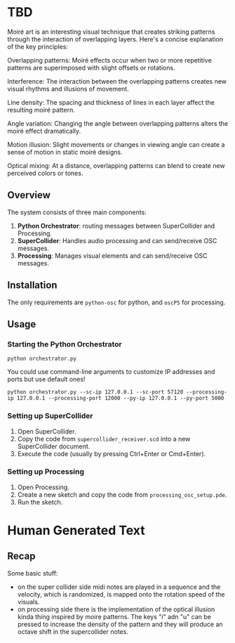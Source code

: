 # TBD

Moiré art is an interesting visual technique that creates striking patterns through the interaction of overlapping layers. Here's a concise explanation of the key principles:

Overlapping patterns: Moiré effects occur when two or more repetitive patterns are superimposed with slight offsets or rotations.

Interference: The interaction between the overlapping patterns creates new visual rhythms and illusions of movement.

Line density: The spacing and thickness of lines in each layer affect the resulting moiré pattern.

Angle variation: Changing the angle between overlapping patterns alters the moiré effect dramatically.

Motion illusion: Slight movements or changes in viewing angle can create a sense of motion in static moiré designs.

Optical mixing: At a distance, overlapping patterns can blend to create new perceived colors or tones.
## Overview

The system consists of three main components:

1. **Python Orchestrator**: routing messages between SuperCollider and Processing.
2. **SuperCollider**: Handles audio processing and can send/receive OSC messages.
3. **Processing**: Manages visual elements and can send/receive OSC messages.

## Installation
The only requirements are `python-osc` for python, and `oscP5` for processing.

## Usage

### Starting the Python Orchestrator
   ```
   python orchestrator.py
   ```
   
   You could use command-line arguments to customize IP addresses and ports but use default ones!
   ```
   python orchestrator.py --sc-ip 127.0.0.1 --sc-port 57120 --processing-ip 127.0.0.1 --processing-port 12000 --py-ip 127.0.0.1 --py-port 5000
   ```

### Setting up SuperCollider

1. Open SuperCollider.
2. Copy the code from `supercollider_receiver.scd` into a new SuperCollider document.
3. Execute the code (usually by pressing Ctrl+Enter or Cmd+Enter).

### Setting up Processing

1. Open Processing.
2. Create a new sketch and copy the code from `processing_osc_setup.pde`.
3. Run the sketch.

# Human Generated Text
## Recap

Some basic stuff:

- on the super collider side midi notes are played in a sequence and the velocity, which is randomized, is mapped onto the rotation speed of the visuals.
- on processing side there is the implementation of the optical illusion kinda thing inspired by moire patterns. The keys "i" adn "u" can be pressed to increase the density of the pattern and they will produce an octave shift in the supercollider notes.

